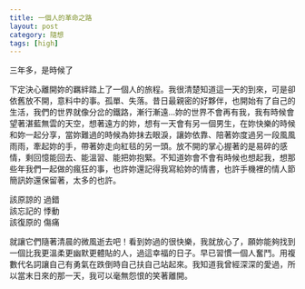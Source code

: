 ```yaml
---
title: 一個人的革命之路
layout: post
category: 隨想
tags: [high]
---
```

三年多，是時候了

下定決心離開妳的羈絆踏上了一個人的旅程。我很清楚知道這一天的到來，可是卻依舊放不開，意料中的事。孤單、失落。昔日最親密的好夥伴，也開始有了自己的生活，我們的世界就像分岔的鐵路，漸行漸遠...妳的世界不會再有我，我有時候會望著湛藍無雲的天空，想著遠方的妳，想有一天會有另一個男生，在妳快樂的時候和妳一起分享，當妳難過的時候為妳抹去眼淚，讓妳依靠、陪著妳度過另一段風風雨雨，牽起妳的手，帶著妳走向紅毯的另一頭。放不開的掌心握著的是易碎的感情，剩回憶能回去、能溫習、能把妳抱緊。不知道妳會不會有時候也想起我，想那些年我們一起做的瘋狂的事，也許妳還記得我寫給妳的情書，也許手機裡的情人節簡訊妳還保留著，太多的也許。

該原諒的 過錯  
該忘記的 悸動  
該復原的 傷痛

就讓它們隨著清晨的微風逝去吧！看到妳過的很快樂，我就放心了，願妳能夠找到一個比我更溫柔更幽默更體貼的人，過這幸福的日子。早已習慣一個人奮鬥。用複數代名詞讓自己有勇氣在跌倒時自己扶自己站起來。我知道我曾經深深的愛過，所以當末日來的那一天，我可以毫無怨恨的笑著離開。
